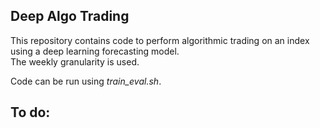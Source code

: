 ## Deep Algo Trading

This repository contains code to perform algorithmic trading on an index using a deep learning forecasting model.   
The weekly granularity is used.

Code can be run using *train_eval.sh*.

To do:  
- 